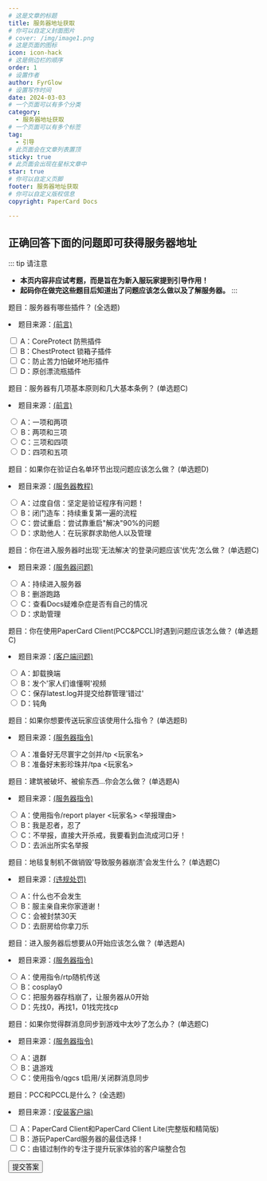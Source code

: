 ```yaml
---
# 这是文章的标题
title: 服务器地址获取
# 你可以自定义封面图片
# cover: /img/image1.png
# 这是页面的图标
icon: icon-hack
# 这是侧边栏的顺序
order: 1
# 设置作者
author: FyrGlow
# 设置写作时间
date: 2024-03-03
# 一个页面可以有多个分类
category:
  - 服务器地址获取
# 一个页面可以有多个标签
tag:
  - 引导
# 此页面会在文章列表置顶
sticky: true
# 此页面会出现在星标文章中
star: true
# 你可以自定义页脚
footer: 服务器地址获取
# 你可以自定义版权信息
copyright: PaperCard Docs

---
```




<!-- more -->
## **正确回答下面的问题即可获得服务器地址** 
::: tip 请注意
- **本页内容非应试考题，而是旨在为新入服玩家提到引导作用！**
- **起码你在做完这些题目后知道出了问题应该怎么做以及了解服务器。**
:::

<div id="quiz">
  <div class="question" id="question1">
    <p>题目：服务器有哪些插件？ (全选题)<li>题目来源：<a class="route-link" href="/docs/preface.html#papercard性质">(前言)</a></li></p>
    <div class="options">
      <input type="checkbox" name="q1A" value="A"> A：CoreProtect 防熊插件<br>
      <input type="checkbox" name="q1B" value="B"> B：ChestProtect 锁箱子插件<br>
      <input type="checkbox" name="q1C" value="C"> C：防止苦力怕破坏地形插件<br>
      <input type="checkbox" name="q1D" value="D"> D：原创漂流瓶插件<br>
    </div>
  </div>

  <div class="question" id="question2">
    <p>题目：服务器有几项基本原则和几大基本条例？ (单选题C)<li>题目来源：<a class="route-link" href="/docs/preface.html#三项基本原则">(前言)</a></li></p>
    <div class="options">
      <input type="radio" name="q2" value="A"> A：一项和两项<br>
      <input type="radio" name="q2" value="B"> B：两项和三项<br>
      <input type="radio" name="q2" value="C"> C：三项和四项<br>
      <input type="radio" name="q2" value="D"> D：四项和五项<br>
    </div>
  </div>

  <div class="question" id="question3">
    <p>题目：如果你在验证白名单环节出现问题应该怎么做？ (单选题D)<li>题目来源：<a class="route-link" href="/tutorial/server/join.html#失败的可能情况">(服务器教程)</a></li></p>
    <div class="options">
      <input type="radio" name="q3" value="A"> A：过度自信：坚定是验证程序有问题！<br>
      <input type="radio" name="q3" value="B"> B：闭门造车：持续重复第一遍的流程<br>
      <input type="radio" name="q3" value="C"> C：尝试重启：尝试靠重启"解决"90%的问题<br>
      <input type="radio" name="q3" value="D"> D：求助他人：在玩家群求助他人以及管理<br>
    </div>
  </div>

  <div class="question" id="question4">
    <p>题目：你在进入服务器时出现'无法解决'的登录问题应该'优先'怎么做？ (单选题C)<li>题目来源：<a class="route-link" href="/issue/server.html">(服务器问题)</a></li></p>
    <div class="options">
      <input type="radio" name="q4" value="A"> A：持续进入服务器<br>
      <input type="radio" name="q4" value="B"> B：删游跑路<br>
      <input type="radio" name="q4" value="C"> C：查看Docs疑难杂症是否有自己的情况<br>
      <input type="radio" name="q4" value="D"> D：求助管理<br>
    </div>
  </div>

  <div class="question" id="question5">
    <p>题目：你在使用PaperCard Client(PCC&PCCL)时遇到问题应该怎么做？ (单选题C)<li>题目来源：<a class="route-link" href="/issue/client.html">(客户端问题)</a></li></p>
    <div class="options">
      <input type="radio" name="q5" value="A"> A：卸载换端<br>
      <input type="radio" name="q5" value="B"> B：发个'家人们谁懂啊'视频<br>
      <input type="radio" name="q5" value="C"> C：保存latest.log并提交给群管理'错过'<br>
      <input type="radio" name="q5" value="D"> D：钝角<br>
    </div>
  </div>

  <div class="question" id="question6">
    <p>题目：如果你想要传送玩家应该使用什么指令？ (单选题B)<li>题目来源：<a class="route-link" href="/tutorial/server/command.html#传送相关">(服务器指令)</a></li></p>
    <div class="options">
      <input type="radio" name="q6" value="A"> A：准备好无尽寰宇之剑并/tp <玩家名><br>
      <input type="radio" name="q6" value="B"> B：准备好末影珍珠并/tpa <玩家名><br>
    </div>
  </div>
  
  <div class="question" id="question7">
    <p>题目：建筑被破坏、被偷东西...你会怎么做？ (单选题A)<li>题目来源：<a class="route-link" href="/tutorial/server/command.html#举报">(服务器指令)</a></li></p>
    <div class="options">
      <input type="radio" name="q7" value="A"> A：使用指令/report player <玩家名> <举报理由><br>
      <input type="radio" name="q7" value="B"> B：我是忍者，忍了<br>
      <input type="radio" name="q7" value="C"> C：不举报，直接大开杀戒，我要看到血流成河口牙！<br>
      <input type="radio" name="q7" value="D"> D：去派出所实名举报<br>
    </div>
  </div>
    
  <div class="question" id="question8">
    <p>题目：地毯复制机不做销毁'导致服务器崩溃'会发生什么？ (单选题C)<li>题目来源：<a class="route-link" href="/docs/punishes.html#违规行为补充">(违规处罚)</a></li></p>
    <div class="options">
      <input type="radio" name="q8" value="A"> A：什么也不会发生<br>
      <input type="radio" name="q8" value="B"> B：服主亲自来你家道谢！<br>
      <input type="radio" name="q8" value="C"> C：会被封禁30天<br>
      <input type="radio" name="q8" value="D"> D：去厨房给你拿刀乐<br>
    </div>
  </div>
      
  <div class="question" id="question9">
    <p>题目：进入服务器后想要从0开始应该怎么做？ (单选题A)<li>题目来源：<a class="route-link" href="/tutorial/server/command.html#传送相关">(服务器指令)</a></li></p>
    <div class="options">
      <input type="radio" name="q9" value="A"> A：使用指令/rtp随机传送<br>
      <input type="radio" name="q9" value="B"> B：cosplay0<br>
      <input type="radio" name="q9" value="C"> C：把服务器存档崩了，让服务器从0开始<br>
      <input type="radio" name="q9" value="D"> D：先找0，再找1，01找完找cp<br>
    </div>
  </div>
        
  <div class="question" id="question10">
    <p>题目：如果你觉得群消息同步到游戏中太吵了怎么办？ (单选题C)<li>题目来源：<a class="route-link" href="/tutorial/server/command.html#qq相关">(服务器指令)</a></li></p>
    <div class="options">
      <input type="radio" name="q10" value="A"> A：退群<br>
      <input type="radio" name="q10" value="B"> B：退游戏<br>
      <input type="radio" name="q10" value="C"> C：使用指令/qgcs t启用/关闭群消息同步<br>
    </div>
  </div>

  <div class="question" id="question11">
    <p>题目：PCC和PCCL是什么？ (全选题)<li>题目来源：<a class="route-link" href="/tutorial/client/install.html">(安装客户端)</a></li></p>
    <div class="options">
      <input type="checkbox" name="q11A" value="A"> A：PaperCard Client和PaperCard Client Lite(完整版和精简版)<br>
      <input type="checkbox" name="q11B" value="B"> B：游玩PaperCard服务器的最佳选择！<br>
      <input type="checkbox" name="q11C" value="C"> C：由错过制作的专注于提升玩家体验的客户端整合包<br>
    </div>
  </div>

  <button class="submit-button" onclick="checkAnswers()">提交答案</button>
  
  <div id="result1"></div>
</div>
